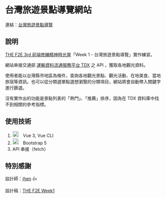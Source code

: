 # 台灣旅遊景點導覽網站

連結：[台灣旅遊景點導覽](https://ccok12345678.github.io/taiwantravel/#/)

## 說明
[THE F2E 3rd 前端修練精神時光屋](https://2021.thef2e.com/)「Week 1 - 台灣旅遊景點導覽」實作練習。

網站串接交通部 [運輸資料流通服務平台 TDX](https://tdx.transportdata.tw/) 之 API ，獲取各地觀光資料。

使用者能以台灣縣市地區為條件，查詢各地觀光景點、觀光活動、在地美食、當地旅宿等資訊。也可以從分類選單點選想瀏覽的分類項目，網站將會自動帶入關鍵字進行篩選。

沒有實作出的功能是景點列表的「熱門」、「推薦」排序，因為在 TDX 資料庫中找不到相關的參考指標。

## 使用技術
1. <img src="https://cdn.worldvectorlogo.com/logos/vue-9.svg" width="20">　Vue 3, Vue CLI
2.  <img src="https://upload.wikimedia.org/wikipedia/commons/b/b2/Bootstrap_logo.svg" width="20">　Bootstrap 5
3. API 串接（fetch）

## 特別感謝
設計師：[jhen](https://2021.thef2e.com/users/6296427084285739194/) 👍

設計稿：[THE F2E Week1](https://www.figma.com/file/fnHynjl6HHHCcqay2C4KVn/2021-THE-F2E--Week1?node-id=5%3A2)
